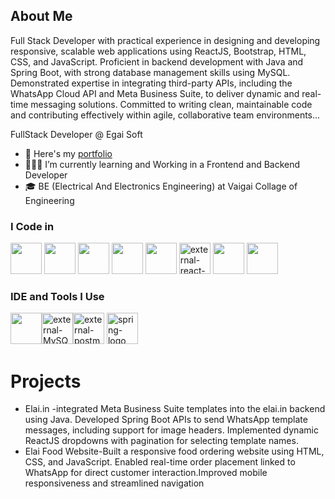 ## About Me

Full Stack Developer with practical experience in designing and developing responsive, scalable web applications using ReactJS, Bootstrap, HTML, CSS, and JavaScript. Proficient in backend development with Java and Spring Boot, with strong database management skills using MySQL. Demonstrated expertise in integrating third-party APIs, including the WhatsApp Cloud API and Meta Business Suite, to deliver dynamic and real-time messaging solutions. Committed to writing clean, maintainable code and contributing effectively within agile, collaborative team environments...

 FullStack Developer @ Egai Soft  

- 🔗 Here's my [portfolio](https://hareesh.web.app/)                                                 
- 👩🏻‍💻 I’m currently learning and Working in a Frontend and Backend Developer
- 🎓 BE (Electrical And Electronics Engineering) at Vaigai Collage of Engineering
  
### I Code in 
 <img height="50" width="50" src="https://img.icons8.com/color/48/000000/java-coffee-cup-logo.png" /> <img height="50" width="50" src="https://img.icons8.com/color/48/000000/html-5.png" /> <img height="50" width="50" src="https://img.icons8.com/color/48/000000/css3.png" />  <img height="50" width="50" src="https://img.icons8.com/color/48/000000/bootstrap.png" />
<img height="50" width="50" src="https://img.icons8.com/color/48/000000/javascript.png"/> <img width="50" height="50" src="https://img.icons8.com/external-others-amoghdesign/48/external-react-native-soleicons-fill-vol-1-others-amoghdesign.png" alt="external-react-native-soleicons-fill-vol-1-others-amoghdesign"/> <img height="50" width="50" src="https://img.icons8.com/color/48/000000/mysql-logo.png"/>   <img height="50" width="50" src="https://img.icons8.com/color/48/000000/spring-logo.png"/>  

### IDE and Tools I Use
<img height="50" width="50" src="https://img.icons8.com/color/48/000000/visual-studio-code-2019.png"/><img width="50" height="50" src="https://img.icons8.com/external-those-icons-flat-those-icons/48/external-MySQL-programming-and-development-those-icons-flat-those-icons.png" alt="external-MySQL-programming-and-development-those-icons-flat-those-icons"/><img width="50" height="50" src="https://img.icons8.com/external-tal-revivo-color-tal-revivo/48/external-postman-is-the-only-complete-api-development-environment-logo-color-tal-revivo.png" alt="external-postman-is-the-only-complete-api-development-environment-logo-color-tal-revivo"/>
<img width="50" height="50" src="https://img.icons8.com/color/48/spring-logo.png" alt="spring-logo"/>

# Projects
- Elai.in -integrated Meta Business Suite templates into the elai.in backend using Java. Developed Spring Boot APIs to send WhatsApp template messages, including support for image headers. Implemented dynamic ReactJS dropdowns with pagination for selecting template names.
- Elai Food Website-Built a responsive food ordering website using HTML, CSS, and JavaScript. Enabled real-time order placement linked to WhatsApp for direct customer interaction.Improved mobile responsiveness and streamlined navigation
